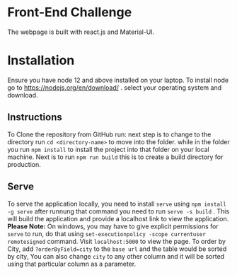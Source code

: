 #  Front-End Challenge
 The webpage is built with react.js and Material-UI.
# Installation
Ensure you have node 12 and above installed on your laptop. To install node go to https://nodejs.org/en/download/ . select your operating system and download.
## Instructions
To Clone the repository from GitHub run:
next step is to change to the directory run `cd <directory-name>` to move into the folder. while in the folder you run `npm install` to install the project into that folder on your local machine.
Next is to run `npm run build` this is to create a build directory for production. 

## Serve
To serve the application locally, you need to install `serve` using `npm install -g serve` after runnung that command you need to run `serve -s build` . This will build the application and provide a localhost link to view the application.
**Please Note:**  On windows, you may have to give explicit permissions for `serve` to run, do that using `set-executionpolicy -scope currentuser remotesigned` command.
Visit `localhost:5000` to view the page. 
To order by City, add `?orderByField=city` to the `base url` and the table would be sorted by city, You can also change `city` to any other column and it will be sorted using that particular column as a parameter.





